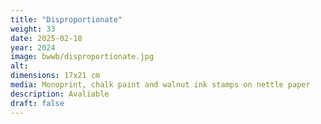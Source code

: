 ```yaml
---
title: "Disproportionate"
weight: 33
date: 2025-02-18
year: 2024
image: bwwb/disproportionate.jpg
alt: 
dimensions: 17x21 cm
media: Monoprint, chalk paint and walnut ink stamps on nettle paper
description: Avaliable
draft: false
---
```


